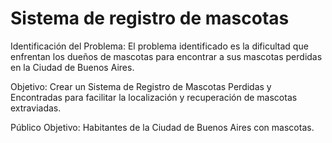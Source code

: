 ﻿# Sistema de registro de mascotas

Identificación del Problema:
El problema identificado es la dificultad que enfrentan los dueños de mascotas para encontrar a sus mascotas perdidas en la Ciudad de Buenos Aires.

Objetivo:
Crear un Sistema de Registro de Mascotas Perdidas y Encontradas para facilitar la localización y recuperación de mascotas extraviadas.

Público Objetivo:
Habitantes de la Ciudad de Buenos Aires con mascotas.
